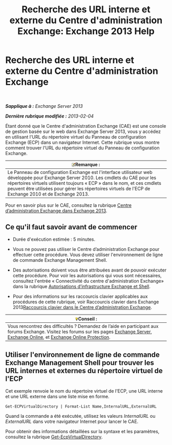 ﻿---
title: "Recherche des URL interne et externe du Centre d'administration Exchange: Exchange 2013 Help"
TOCTitle: Recherche des URL interne et externe du Centre d'administration Exchange
ms:assetid: 3ddb30ff-a405-4b9d-8d77-2d7a3a5ab8fa
ms:mtpsurl: https://technet.microsoft.com/fr-fr/library/JJ680108(v=EXCHG.150)
ms:contentKeyID: 50477978
ms.date: 04/24/2018
mtps_version: v=EXCHG.150
ms.translationtype: HT
---

# Recherche des URL interne et externe du Centre d'administration Exchange

 

_**Sapplique à :** Exchange Server 2013_

_**Dernière rubrique modifiée :** 2013-02-04_

Étant donné que le Centre d'administration Exchange (CAE) est une console de gestion basée sur le web dans Exchange Server 2013, vous y accédez en utilisant l'URL du répertoire virtuel du Panneau de configuration Exchange (ECP) dans un navigateur Internet. Cette rubrique vous montre comment trouver l'URL du répertoire virtuel du Panneau de configuration Exchange.

<table>
<thead>
<tr class="header">
<th><img src="images/JJ159664.note(EXCHG.150).gif" title="Remarque" alt="Remarque" />Remarque :</th>
</tr>
</thead>
<tbody>
<tr class="odd">
<td>Le Panneau de configuration Exchange est l'interface utilisateur web développée pour Exchange Server 2010. Les cmdlets du CAE pour les répertoires virtuels utilisent toujours « ECP » dans le nom, et ces cmdlets peuvent être utilisées pour gérer les répertoires virtuels de l'ECP de Exchange 2010 et de Exchange 2013.</td>
</tr>
</tbody>
</table>


Pour en savoir plus sur le CAE, consultez la rubrique [Centre d’administration Exchange dans Exchange 2013](exchange-admin-center-in-exchange-2013-exchange-2013-help.md).

## Ce qu'il faut savoir avant de commencer

  - Durée d'exécution estimée : 5 minutes.

  - Vous ne pouvez pas utiliser le Centre d’administration Exchange pour effectuer cette procédure. Vous devez utiliser l'environnement de ligne de commande Exchange Management Shell.

  - Des autorisations doivent vous être attribuées avant de pouvoir exécuter cette procédure. Pour voir les autorisations qui vous sont nécessaires, consultez l'entrée « Connectivité du centre d'administration Exchange» dans la rubrique [Autorisations d’infrastructure Exchange et Shell](exchange-and-shell-infrastructure-permissions-exchange-2013-help.md).

  - Pour des informations sur les raccourcis clavier applicables aux procédures de cette rubrique, voir Raccourcis clavier dans Exchange 2013[Raccourcis clavier dans le Centre d’administration Exchange](keyboard-shortcuts-in-the-exchange-admin-center-exchange-online-protection-help.md).

<table>
<thead>
<tr class="header">
<th><img src="images/Bb125224.tip(EXCHG.150).gif" title="Conseil" alt="Conseil" />Conseil :</th>
</tr>
</thead>
<tbody>
<tr class="odd">
<td>Vous rencontrez des difficultés ? Demandez de l’aide en participant aux forums Exchange. Visitez les forums sur les pages <a href="https://go.microsoft.com/fwlink/p/?linkid=60612">Exchange Server</a>, <a href="https://go.microsoft.com/fwlink/p/?linkid=267542">Exchange Online</a>, et <a href="https://go.microsoft.com/fwlink/p/?linkid=285351">Exchange Online Protection</a>.</td>
</tr>
</tbody>
</table>


## Utiliser l'environnement de ligne de commande Exchange Management Shell pour trouver les URL internes et externes du répertoire virtuel de l'ECP

Cet exemple renvoie le nom du répertoire virtuel de l'ECP, une URL interne et une URL externe dans une liste mise en forme.

    Get-ECPVirtualDirectory | Format-List Name,InternalURL,ExternalURL

Quand la commande a été exécutée, utilisez les valeurs *InternalURL* ou *ExternalURL* dans votre navigateur Internet pour lancer le CAE.

Pour obtenir des informations détaillées sur la syntaxe et les paramètres, consultez la rubrique [Get-EcpVirtualDirectory](https://technet.microsoft.com/fr-fr/library/dd351058\(v=exchg.150\)).

